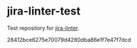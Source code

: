 # jira-linter-test

Test repository for [jira-linter].

[jira-linter]: https://github.com/btwrk/action-jira-linter
28412bce6275e70079d4280dba86e1f7e47f7dcd
